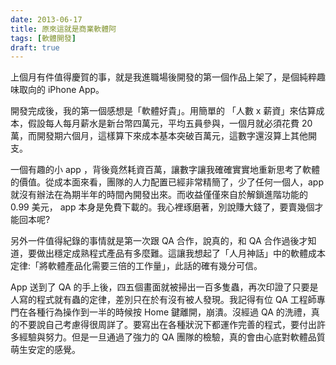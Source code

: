 ```yaml
---
date: 2013-06-17
title: 原來這就是商業軟體阿
tags: [軟體開發]
draft: true
---
```


上個月有件值得慶賀的事，就是我進職場後開發的第一個作品上架了，是個純粹趣味取向的 iPhone App。

開發完成後，我的第一個感想是「軟體好貴」。用簡單的 「人數 x 薪資」來估算成本，假設每人每月薪水是新台幣四萬元，平均五員參與，一個月就必須花費 20 萬，而開發期六個月，這樣算下來成本基本突破百萬元，這數字還沒算上其他開支。

一個有趣的小 app ，背後竟然耗資百萬，讓數字讓我確確實實地重新思考了軟體的價值。從成本面來看，團隊的人力配置已經非常精簡了，少了任何一個人，app 就沒有辦法在為期半年的時間內開發出來。而收益僅僅來自於解鎖進階功能的 0.99 美元， app 本身是免費下載的。我心裡琢磨著，別說賺大錢了，要賣幾個才能回本呢?

另外一件值得紀錄的事情就是第一次跟 QA 合作，說真的，和 QA 合作過後才知道，要做出穩定成熟程式產品有多麼難。這讓我想起了「人月神話」中的軟體成本定律:「將軟體產品化需要三倍的工作量」，此話的確有幾分可信。

App 送到了 QA 的手上後，四五個畫面就被掃出一百多隻蟲，再次印證了只要是人寫的程式就有蟲的定律，差別只在於有沒有被人發現。我記得有位 QA 工程師專門在各種行為操作到一半的時候按 Home 鍵離開，崩潰。沒經過 QA 的洗禮，真的不要說自己考慮得很周詳了。要寫出在各種狀況下都運作完善的程式，要付出許多經驗與努力。但是一旦通過了強力的 QA 團隊的檢驗，真的會由心底對軟體品質萌生安定的感覺。

